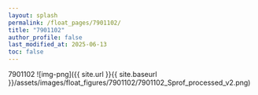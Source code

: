 ```yaml
---
layout: splash
permalink: /float_pages/7901102/
title: "7901102"
author_profile: false
last_modified_at: 2025-06-13
toc: false
---
```

 
7901102
![img-png]({{ site.url }}{{ site.baseurl }}/assets/images/float_figures/7901102/7901102_Sprof_processed_v2.png)